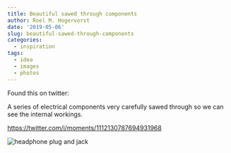 ```yaml
---
title: Beautiful sawed through components
author: Roel M. Hogervorst
date: '2019-05-06'
slug: beautiful-sawed-through-components
categories:
  - inspiration
tags:
  - idea
  - images
  - photos
---
```


Found this on twitter:

A series of electrical components very carefully sawed through so we can 
see the internal workings.

<https://twitter.com/i/moments/1112130787694931968>

![headphone plug and jack](https://pbs.twimg.com/media/D3WiUZWUEAA_fwl.jpg)

